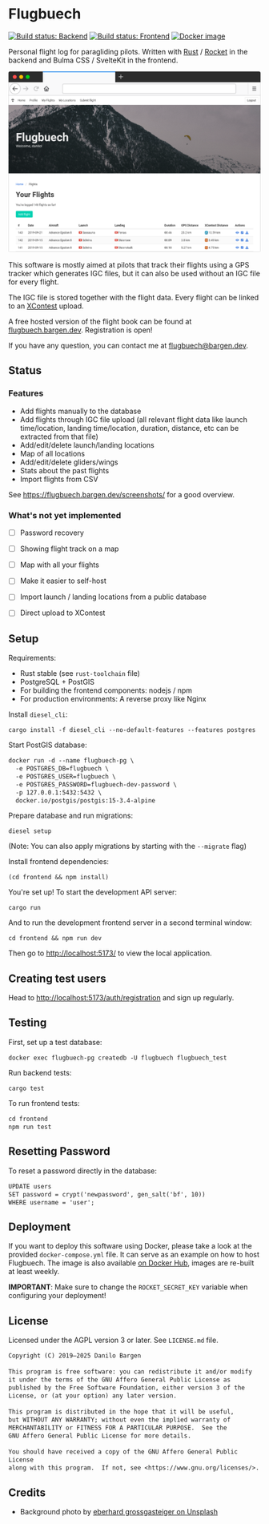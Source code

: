 # Flugbuech

[![Build status: Backend](https://github.com/dbrgn/flugbuech/actions/workflows/backend.yml/badge.svg)](https://github.com/dbrgn/flugbuech/actions/workflows/backend.yml)
[![Build status: Frontend](https://github.com/dbrgn/flugbuech/actions/workflows/frontend.yml/badge.svg)](https://github.com/dbrgn/flugbuech/actions/workflows/frontend.yml)
[![Docker image](https://img.shields.io/badge/docker%20image-dbrgn%2Fflugbuech-blue)](https://hub.docker.com/r/dbrgn/flugbuech/)

Personal flight log for paragliding pilots. Written with
[Rust](https://www.rust-lang.org/) / [Rocket](https://rocket.rs/) in
the backend and Bulma CSS / SvelteKit in the frontend.

![Screenshot](screenshot.png)

This software is mostly aimed at pilots that track their flights using a GPS
tracker which generates IGC files, but it can also be used without an IGC file
for every flight.

The IGC file is stored together with the flight data. Every flight can be
linked to an [XContest](https://www.xcontest.org/) upload.

A free hosted version of the flight book can be found at
[flugbuech.bargen.dev](https://flugbuech.bargen.dev/). Registration is open!

If you have any question, you can contact me at
[flugbuech@bargen.dev](mailto:flugbuech@bargen.dev).


## Status

### Features

- Add flights manually to the database
- Add flights through IGC file upload (all relevant flight data like launch
  time/location, landing time/location, duration, distance, etc can be
  extracted from that file)
- Add/edit/delete launch/landing locations
- Map of all locations
- Add/edit/delete gliders/wings
- Stats about the past flights
- Import flights from CSV

See <https://flugbuech.bargen.dev/screenshots/> for a good overview.

### What's not yet implemented

- [ ] Password recovery
- [ ] Showing flight track on a map
- [ ] Map with all your flights
- [ ] Make it easier to self-host
- [ ] Import launch / landing locations from a public database
- [ ] Direct upload to XContest


## Setup

Requirements:

- Rust stable (see `rust-toolchain` file)
- PostgreSQL + PostGIS
- For building the frontend components: nodejs / npm
- For production environments: A reverse proxy like Nginx

Install `diesel_cli`:

    cargo install -f diesel_cli --no-default-features --features postgres

Start PostGIS database:

    docker run -d --name flugbuech-pg \
      -e POSTGRES_DB=flugbuech \
      -e POSTGRES_USER=flugbuech \
      -e POSTGRES_PASSWORD=flugbuech-dev-password \
      -p 127.0.0.1:5432:5432 \
      docker.io/postgis/postgis:15-3.4-alpine

Prepare database and run migrations:

    diesel setup

(Note: You can also apply migrations by starting with the `--migrate` flag)

Install frontend dependencies:

    (cd frontend && npm install)

You're set up! To start the development API server:

    cargo run

And to run the development frontend server in a second terminal window:

    cd frontend && npm run dev

Then go to <http://localhost:5173/> to view the local application.


## Creating test users

Head to <http://localhost:5173/auth/registration> and sign up regularly.


## Testing

First, set up a test database:

    docker exec flugbuech-pg createdb -U flugbuech flugbuech_test

Run backend tests:

    cargo test

To run frontend tests:

    cd frontend
    npm run test


## Resetting Password

To reset a password directly in the database:

    UPDATE users
    SET password = crypt('newpassword', gen_salt('bf', 10))
    WHERE username = 'user';


## Deployment

If you want to deploy this software using Docker, please take a look at the
provided `docker-compose.yml` file. It can serve as an example on how to host
Flugbuech. The image is also available [on Docker
Hub](https://hub.docker.com/r/dbrgn/flugbuech/), images are re-built at least
weekly.

**IMPORTANT**: Make sure to change the `ROCKET_SECRET_KEY` variable when
configuring your deployment!


## License

Licensed under the AGPL version 3 or later. See `LICENSE.md` file.

    Copyright (C) 2019–2025 Danilo Bargen

    This program is free software: you can redistribute it and/or modify
    it under the terms of the GNU Affero General Public License as
    published by the Free Software Foundation, either version 3 of the
    License, or (at your option) any later version.

    This program is distributed in the hope that it will be useful,
    but WITHOUT ANY WARRANTY; without even the implied warranty of
    MERCHANTABILITY or FITNESS FOR A PARTICULAR PURPOSE.  See the
    GNU Affero General Public License for more details.

    You should have received a copy of the GNU Affero General Public License
    along with this program.  If not, see <https://www.gnu.org/licenses/>.

## Credits

- Background photo by [eberhard grossgasteiger on Unsplash](https://unsplash.com/photos/15KSFB1n0FU)
